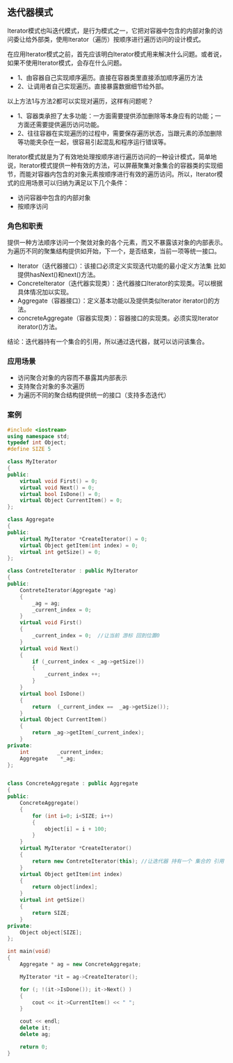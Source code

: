 ## 迭代器模式

Iterator模式也叫迭代模式，是行为模式之一，它把对容器中包含的内部对象的访问委让给外部类，使用Iterator（遍历）按顺序进行遍历访问的设计模式。

在应用Iterator模式之前，首先应该明白Iterator模式用来解决什么问题。或者说，如果不使用Iterator模式，会存在什么问题。

- 1、由容器自己实现顺序遍历。直接在容器类里直接添加顺序遍历方法 
- 2、让调用者自己实现遍历。直接暴露数据细节给外部。

以上方法1与方法2都可以实现对遍历，这样有问题呢？

- 1、容器类承担了太多功能：一方面需要提供添加删除等本身应有的功能；一方面还需要提供遍历访问功能。
- 2、往往容器在实现遍历的过程中，需要保存遍历状态，当跟元素的添加删除等功能夹杂在一起，很容易引起混乱和程序运行错误等。

Iterator模式就是为了有效地处理按顺序进行遍历访问的一种设计模式，简单地说，Iterator模式提供一种有效的方法，可以屏蔽聚集对象集合的容器类的实现细节，而能对容器内包含的对象元素按顺序进行有效的遍历访问。所以，Iterator模式的应用场景可以归纳为满足以下几个条件：

- 访问容器中包含的内部对象 
- 按顺序访问

### 角色和职责

提供一种方法顺序访问一个聚敛对象的各个元素，而又不暴露该对象的内部表示。为遍历不同的聚集结构提供如开始，下一个，是否结束，当前一项等统一接口。


- Iterator（迭代器接口）：该接口必须定义实现迭代功能的最小定义方法集
比如提供hasNext()和next()方法。
- ConcreteIterator（迭代器实现类）：迭代器接口Iterator的实现类。可以根据具体情况加以实现。
- Aggregate（容器接口）：定义基本功能以及提供类似Iterator iterator()的方法。
- concreteAggregate（容器实现类）：容器接口的实现类。必须实现Iterator iterator()方法。

结论：迭代器持有一个集合的引用，所以通过迭代器，就可以访问该集合。

### 应用场景
* 访问聚合对象的内容而不暴露其内部表示
* 支持聚合对象的多次遍历
* 为遍历不同的聚合结构提供统一的接口（支持多态迭代）

### 案例
```C++
#include <iostream>
using namespace std;
typedef int Object;
#define SIZE 5 

class MyIterator
{
public:
    virtual void First() = 0;
    virtual void Next() = 0;
    virtual bool IsDone() = 0;
    virtual Object CurrentItem() = 0;
};

class Aggregate
{
public:
    virtual MyIterator *CreateIterator() = 0;
    virtual Object getItem(int index) = 0;
    virtual int getSize() = 0;
};

class ContreteIterator : public MyIterator
{
public:
    ContreteIterator(Aggregate *ag)
    {
        _ag = ag;
        _current_index = 0;
    }
    virtual void First()
    {
        _current_index = 0;  //让当前 游标 回到位置0
    }
    virtual void Next()
    {
        if (_current_index < _ag->getSize())
        {
            _current_index ++;
        }
    }
    virtual bool IsDone()
    {
        return  (_current_index ==  _ag->getSize());
    }
    virtual Object CurrentItem()
    {
        return _ag->getItem(_current_index);
    }
private:
    int			_current_index;
    Aggregate	 *_ag;
};


class ConcreteAggregate : public Aggregate
{
public:
    ConcreteAggregate()
    {
        for (int i=0; i<SIZE; i++)
        {
            object[i] = i + 100;
        }
    }
    virtual MyIterator *CreateIterator()
    {
        return new ContreteIterator(this); //让迭代器 持有一个 集合的 引用 
    }
    virtual Object getItem(int index)
    {
        return object[index];
    }
    virtual int getSize()
    {
        return SIZE;
    }
private:
    Object object[SIZE]; 
};

int main(void)
{
    Aggregate * ag = new ConcreteAggregate;

    MyIterator *it = ag->CreateIterator();

    for (; !(it->IsDone()); it->Next() )
    {
        cout << it->CurrentItem() << " ";
    }

    cout << endl;
    delete it;
    delete ag;

    return 0;
}
```